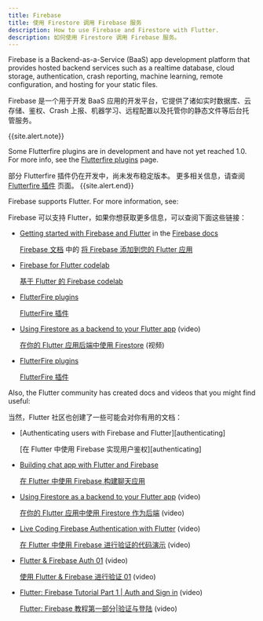 ```yaml
---
title: Firebase
title: 使用 Firestore 调用 Firebase 服务
description: How to use Firebase and Firestore with Flutter.
description: 如何使用 Firestore 调用 Firebase 服务。
---
```


Firebase is a Backend-as-a-Service (BaaS) app development platform
that provides hosted backend services such as a realtime database,
cloud storage, authentication, crash reporting, machine learning,
remote configuration, and hosting for your static files.

Firebase 是一个用于开发 BaaS 应用的开发平台，它提供了诸如实时数据库、云存储、鉴权、Crash 上报、机器学习、远程配置以及托管你的静态文件等后台托管服务。

{{site.alert.note}}

  Some Flutterfire plugins are in development and have not yet
  reached 1.0. For more info, see the [Flutterfire plugins][] page.
  
  部分 Flutterfire 插件仍在开发中，尚未发布稳定版本。
  更多相关信息，请查阅 [Flutterfire 插件][Flutterfire plugins] 页面。
{{site.alert.end}}

Firebase supports Flutter. For more information, see:

Firebase 可以支持 Flutter，如果你想获取更多信息，可以查阅下面这些链接：

* [Getting started with Firebase and Flutter][started]
   in the [Firebase docs][]
  
  [Firebase 文档][Firebase docs] 中的 [将 Firebase 添加到您的 Flutter 应用][started]

* [Firebase for Flutter codelab][codelab]

  [基于 Flutter 的 Firebase codelab][codelab-cn]

* [FlutterFire plugins][Flutterfire plugins]
  
  [FlutterFire 插件][Flutterfire plugins]
  
* [Using Firestore as a backend to your Flutter app][video] (video)
   
  [在你的 Flutter 应用后端中使用 Firestore][video-bilibili] (视频)

* [FlutterFire plugins][]

  [FlutterFire 插件][FlutterFire plugins]

Also, the Flutter community has created docs and
videos that you might find useful:

当然，Flutter 社区也创建了一些可能会对你有用的文档：

* [Authenticating users with Firebase and Flutter][authenticating]
   
  [在 Flutter 中使用 Firebase 实现用户鉴权][authenticating]
   
* [Building chat app with Flutter and Firebase][chat app]
   
  [在 Flutter 中使用 Firebase 构建聊天应用][chat app]

* [Using Firestore as a backend to your Flutter app][video] (video)

  [在你的 Flutter 应用中使用 Firestore 作为后端][video] (video)

* [Live Coding Firebase Authentication with Flutter][video2] (video)

  [在 Flutter 中使用 Firebase 进行验证的代码演示][video2] (video)

* [Flutter & Firebase Auth 01][video3] (video)

  [使用 Flutter & Firebase 进行验证 01][video3] (video)

* [Flutter: Firebase Tutorial Part 1 | Auth and Sign in][video4] (video)

  [Flutter: Firebase 教程第一部分|验证与登陆][video4] (video)

[Flutterfire plugins]: {{site.github}}/FirebaseExtended/flutterfire
[Firebase docs]: {{site.firebase}}/docs
[codelab]: {{site.codelabs}}/codelabs/flutter-firebase
[started]: {{site.firebase}}/docs/flutter/setup
[video]: https://www.youtube.com/watch?v=DqJ_KjFzL9I&t=38s
[video2]: https://www.youtube.com/watch?v=OlcYP6UXlm8
[video3]: https://www.youtube.com/watch?v=u_Lyx8KJWpg
[video4]: https://www.youtube.com/watch?v=13-jNF984C0
[chat app]: {{site.medium}}/flutter-community/building-a-chat-app-with-flutter-and-firebase-from-scratch-9eaa7f41782e
[video-bilibili]: https://www.bilibili.com/video/av55809997/
[codelab-cn]: {{site.codelabs}}/codelabs/flutter-firebase-cn/index.html
